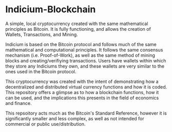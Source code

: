 # Indicium-Blockchain
A simple, local cryptocurrency created with the same mathematical principles as Bitcoin. It is fully functioning, and allows the creation of Wallets, Transactions, and Mining. 

Indicium is based on the Bitcoin protocol and follows much of the same mathematical and computational principles. It follows the same consensus mechanism (i.e. Proof-of-Work), as well as the same method of mining blocks and creating/verifiying transactions. Users have wallets within which they store any Indiciums they own, and these wallets are very similar to the ones used in the Bitcoin protocol.

This cryptocurrency was created with the intent of demonstrating how a decentralized and distributed virtual currency functions and how it is coded. This repository offers a glimpse as to how a blockchain functions, how it can be used, and the implications this presents in the field of economics and finance. 

This repsoitory acts much as the Bitcoin's Standard Reference, however it is significantly smaller and less complex, as well as not intended for commercial or public use/distribution.
